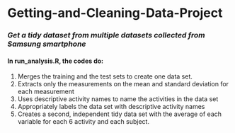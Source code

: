 Getting-and-Cleaning-Data-Project
=================================
### *Get a tidy dataset from multiple datasets collected from Samsung smartphone*

#### In run_analysis.R, the codes do:
1. Merges the training and the test sets to create one data set.  
2. Extracts only the measurements on the mean and standard deviation for each measurement
3. Uses descriptive activity names to name the activities in the data set
4. Appropriately labels the data set with descriptive activity names
5. Creates a second, independent tidy data set with the average of each variable for each 6 activity and each subject.